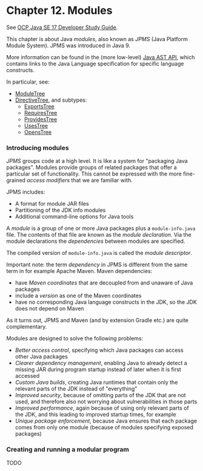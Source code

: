 # Chapter 12. Modules

See [OCP Java SE 17 Developer Study Guide](https://www.amazon.com/Oracle-Certified-Professional-Developer-Study/dp/1119864585/ref=sr_1_1?crid=1GIZNHYFXHAK4&dib=eyJ2IjoiMSJ9.Mz5O0lUSaZhUZ-O1Mi__dRPfXHL9GM_CfZ3JDTz910a2d8XI7Vsfj7zwcywJAfMcubfCglH02m8PwlAk_DORk8SS5460zaDP1fskFDX4sUiFVR4pxE1Ln0VIY-g5awTQaOJKp4t0Y1HchXkrw0HtOeVSHg3dHG8Jql9TibGCj-WeXYyNdMp4zWtgM4EimHpl4wvlJZufvGpNjNEmXIObAd2B1mp1skt5k7v_B-k_Ip4.bRERgxl7gsekO5AihUKuOeT_yoO6Bsg7jHigb4sjHEM&dib_tag=se&keywords=ocp+java+se17&qid=1714573695&sprefix=ocp+java+%2Caps%2C192&sr=8-1).

This chapter is about Java *modules*, also known as *JPMS* (Java Platform Module System). JPMS was introduced in Java 9.

More information can be found in the (more low-level)
[Java AST API](https://docs.oracle.com/en/java/javase/17/docs/api/jdk.compiler/com/sun/source/tree/package-summary.html),
which contains links to the Java Language specification for specific language constructs.

In particular, see:
* [ModuleTree](https://docs.oracle.com/en/java/javase/17/docs/api/jdk.compiler/com/sun/source/tree/ModuleTree.html)
* [DirectiveTree](https://docs.oracle.com/en/java/javase/17/docs/api/jdk.compiler/com/sun/source/tree/DirectiveTree.html), and subtypes:
  * [ExportsTree](https://docs.oracle.com/en/java/javase/17/docs/api/jdk.compiler/com/sun/source/tree/ExportsTree.html)
  * [RequiresTree](https://docs.oracle.com/en/java/javase/17/docs/api/jdk.compiler/com/sun/source/tree/RequiresTree.html)
  * [ProvidesTree](https://docs.oracle.com/en/java/javase/17/docs/api/jdk.compiler/com/sun/source/tree/ProvidesTree.html)
  * [UsesTree](https://docs.oracle.com/en/java/javase/17/docs/api/jdk.compiler/com/sun/source/tree/UsesTree.html)
  * [OpensTree](https://docs.oracle.com/en/java/javase/17/docs/api/jdk.compiler/com/sun/source/tree/OpensTree.html)

### Introducing modules

*JPMS* groups code at a high level. It is like a system for "packaging Java packages". Modules provide groups of related
packages that offer a particular set of functionality. This cannot be expressed with the more fine-grained *access modifiers*
that we are familiar with.

JPMS includes:
* A format for module JAR files
* Partitioning of the JDK info modules
* Additional command-line options for Java tools

A *module* is a group of one or more Java packages plus a `module-info.java` file. The contents of that file are known as
the *module declaration*. Via the module declarations the *dependencies* between modules are specified.

The compiled version of `module-info.java` is called the *module descriptor*.

Important note: the term *dependency* in JPMS is different from the same term in for example Apache Maven. Maven dependencies:
* have *Maven coordinates* that are decoupled from and unaware of Java packages
* include a *version* as one of the Maven coordinates
* have no corresponding Java language constructs in the JDK, so the JDK does not depend on Maven

As it turns out, JPMS and Maven (and by extension Gradle etc.) are quite complementary.

Modules are designed to solve the following problems:
* *Better access control*, specifying which Java packages can access other Java packages
* *Clearer dependency management*, enabling Java to already detect a missing JAR during program startup instead of later when it is first accessed
* *Custom Java builds*, creating Java runtimes that contain only the relevant parts of the JDK instead of "everything"
* *Improved security*, because of omitting parts of the JDK that are not used, and therefore also not worrying about vulnerabilities in those parts
* *Improved performance*, again because of using only relevant parts of the JDK, and this leading to improved startup times, for example
* *Unique package enforcement*, because Java ensures that each package comes from only one module (because of modules specifying exposed packages)

### Creating and running a modular program

TODO
